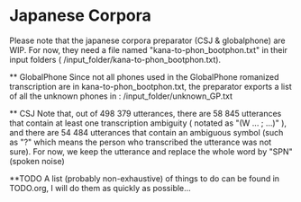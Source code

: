 Japanese Corpora
===============

Please note that the japanese corpora preparator (CSJ & globalphone) 
are WIP. For now, they need a file named "kana-to-phon_bootphon.txt"
in their input folders ( /input_folder/kana-to-phon_bootphon.txt).

** GlobalPhone
Since not all phones used in the GlobalPhone romanized transcription
are in kana-to-phon_bootphon.txt, the preparator exports a list of 
all the unknown phones in :
	/input_folder/unknown_GP.txt

** CSJ
Note that, out of 498 379 utterances, there are 58 845 utterances
that contain at least one transcription ambiguity ( notated as 
"(W ... ; ...)" ), and there are 54 484 utterances that contain
an ambiguous symbol (such as "?" which means the person who 
transcribed the utterance was not sure). For now, we keep the 
utterance and replace the whole word by "SPN" (spoken noise)

**TODO
A list (probably non-exhaustive) of things to do can be found in 
TODO.org, I will do them as quickly as possible...

 
